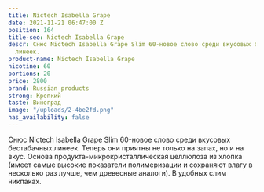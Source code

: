```yaml
---
title: Nictech Isabella Grape
date: 2021-11-21 06:47:00 Z
position: 164
title-seo: Nictech Isabella Grape
descr: Снюс Nictech Isabella Grape Slim 60-новое слово среди вкусовых бестабачных
  линеек.
product-name: Nictech Isabella Grape
nicotine: 60
portions: 20
price: 2800
brand: Russian products
strong: Крепкий
taste: Виноград
image: "/uploads/2-4be2fd.png"
has_availability: false
---
```


Снюс Nictech Isabella Grape Slim 60-новое слово среди вкусовых бестабачных линеек.
Теперь они приятны не только на запах, но и на вкус.
Основа продукта-микрокристаллическая целлюлоза из хлопка (имеет самые высокие показатели полимеризации и сохраняют влагу в несколько раз лучше, чем древесные аналоги).
В удобных слим никпаках.